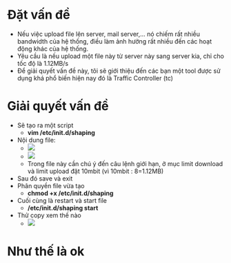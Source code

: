 # Đặt vấn đề 
- Nếu việc upload file lên server, mail server,... nó chiếm rất nhiều bandwidth của hệ thống, điều làm ảnh hưởng rất nhiều đến
các hoạt động khác của hệ thống.
- Yêu cầu là nếu upload một file này từ server này sang server kia, chỉ cho tốc độ là 1.12MB/s
- Để giải quyết vấn đề này, tôi sẽ giới thiệu đến các bạn một tool được sử dụng khá phổ biến hiện nay đó là 
Traffic Controller (tc)
# Giải quyết vấn đề
- Sẽ tạo ra một script
  + **vim /etc/init.d/shaping**
- Nội dung file:
  + <img src="https://i.imgur.com/a2fDhc4.png">
  + <img src="https://i.imgur.com/HW67Mz5.png">
  + Trong file này cần chú ý đến câu lệnh giới hạn, ở mục limit download và limit upload đặt 10mbit (vì 10mbit : 8=1.12MB)
- Sau đó save và exit
- Phân quyền file vừa tạo
  + **chmod +x /etc/init.d/shaping**
- Cuối cùng là restart và start file
  + **/etc/init.d/shaping start**
- Thử copy xem thế nào
  + <img src="https://i.imgur.com/QFimrBs.png">
  
# Như thế là ok
